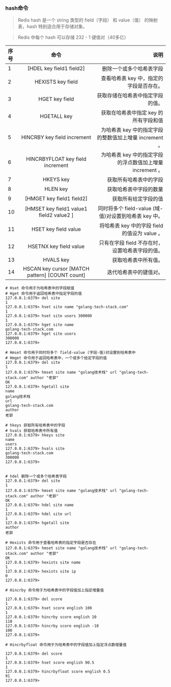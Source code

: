 <!--
 * @Author: GG
 * @Date: 2023-01-09 17:18:27
 * @LastEditTime: 2023-01-10 10:38:04
 * @LastEditors: GG
 * @Description: 
 * @FilePath: \redis\hash.md
 * 
-->
### hash命令
>Redis hash 是一个 string 类型的 field（字段） 和 value（值） 的映射表，hash 特别适合用于存储对象。

>Redis 中每个 hash 可以存储 232 - 1 键值对（40多亿）

|序号	|命令	|说明|
| :------------- | :----------: | ------------: |
|1|	[HDEL key field1 field2]| 删除一个或多个哈希表字段|
|2|	HEXISTS key field| 查看哈希表 key 中，指定的字段是否存在。|
|3|	HGET key field| 获取存储在哈希表中指定字段的值。|
|4|	HGETALL key| 获取在哈希表中指定 key 的所有字段和值|
|5|	HINCRBY key field increment| 为哈希表 key 中的指定字段的整数值加上增量 increment 。|
|6|	HINCRBYFLOAT key field increment| 为哈希表 key 中的指定字段的浮点数值加上增量 increment 。|
|7|	HKEYS key| 获取所有哈希表中的字段|
|8|	HLEN key| 获取哈希表中字段的数量|
|9|	[HMGET key field1 field2]| 获取所有给定字段的值|
|10|	[HMSET key field1 value1 field2 value2 ]| 同时将多个 field-value (域-值)对设置到哈希表 key 中。|
|11|	HSET key field value| 将哈希表 key 中的字段 field 的值设为 value 。|
|12|	HSETNX key field value| 只有在字段 field 不存在时，设置哈希表字段的值。|
|13|	HVALS key| 获取哈希表中所有值。|
|14|	HSCAN key cursor [MATCH pattern] [COUNT count]| 迭代哈希表中的键值对。|


```
# Hset 命令用于为哈希表中的字段赋值 
# Hget 命令用于返回哈希表中指定字段的值
127.0.0.1:6379> del site
1
127.0.0.1:6379> hset site name "golang-tech-stack.com"
1
127.0.0.1:6379> hset site users 300000
1
127.0.0.1:6379> hget site name
golang-tech-stack.com
127.0.0.1:6379> hget site users
300000
127.0.0.1:6379>

# Hmset 命令用于同时将多个 field-value (字段-值)对设置到哈希表中
# Hmget 命令用于返回哈希表中，一个或多个给定字段的值
127.0.0.1:6379> del site
1
127.0.0.1:6379> hmset site name "golang技术栈" url "golang-tech-stack.com" author "老郭"
OK
127.0.0.1:6379> hgetall site
name
golang技术栈
url
golang-tech-stack.com
author
老郭

# hkeys 获取所有哈希表中的字段 
# hvals 获取哈希表中所有值
127.0.0.1:6379> hkeys site
name
users
127.0.0.1:6379> hvals site
golang-tech-stack.com
300000
127.0.0.1:6379>


# hdel 删除一个或多个哈希表字段
127.0.0.1:6379> del site
1
127.0.0.1:6379> hmset site name "golang技术栈" url "golang-tech-stack.com" author "老郭"
OK
127.0.0.1:6379> hdel site name
1
127.0.0.1:6379> hdel site url
1
127.0.0.1:6379> hgetall site
author
老郭

# Hexists 命令用于查看哈希表的指定字段是否存在
127.0.0.1:6379> hmset site name "golang技术栈" url "golang-tech-stack.com" author "老郭"
OK
127.0.0.1:6379> hexists site name
1
127.0.0.1:6379> hexists site ip
0
127.0.0.1:6379>

# Hincrby 命令用于为哈希表中的字段值加上指定增量值 

127.0.0.1:6379> del score
1
127.0.0.1:6379> hset score english 100
1
127.0.0.1:6379> hincrby score english 10
110
127.0.0.1:6379> hincrby score english -10
100
127.0.0.1:6379>

# Hincrbyfloat 命令用于为哈希表中的字段值加上指定浮点数增量值

127.0.0.1:6379> del score
1
127.0.0.1:6379> hset score english 90.5
1
127.0.0.1:6379> hincrbyfloat score english 0.5
91
127.0.0.1:6379>

```